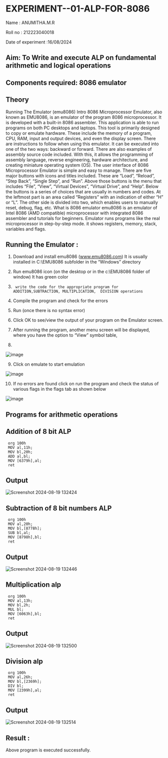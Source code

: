 # EXPERIMENT--01-ALP-FOR-8086
Name : ANUMITHA.M.R

Roll no : 212223040018

Date of experiment :16/08/2024





## Aim: To Write and execute ALP on fundamental arithmetic and logical operations
## Components required: 8086  emulator 
## Theory 
Running The Emulator (emu8086) Intro 8086 Microprocessor Emulator, also known as EMU8086, is an emulator of the program 8086 microprocessor. It is developed with a built-in 8086 assembler. This application is able to run programs on both PC desktops and laptops. This tool is primarily designed to copy or emulate hardware. These include the memory of a program, CPU, RAM, input and output devices, and even the display screen. There are instructions to follow when using this emulator. It can be executed into one of the two ways: backward or forward. There are also examples of assembly source code included. With this, it allows the programming of assembly language, reverse engineering, hardware architecture, and creating miniature operating system (OS). The user interface of 8086 Microprocessor Emulator is simple and easy to manage. There are five major buttons with icons and titles included. These are “Load”, “Reload”, “Step Back”, “Single Step”, and “Run”. Above those buttons is the menu that includes “File”, “View”, “Virtual Devices”, “Virtual Drive”, and “Help”. Below the buttons is a series of choices that are usually in numbers and codes. At the leftmost part is an area called “Registers” with an indication of either “H” or “L”. The other side is divided into two, which enables users to manually reset, debug, flag, etc. What is 8086 emulator emu8086 is an emulator of Intel 8086 (AMD compatible) microprocessor with integrated 8086 assembler and tutorials for beginners. Emulator runs programs like the real microprocessor in step-by-step mode. it shows registers, memory, stack, variables and flags.


 ## Running the Emulator :
1.	Download and install emu8086 (www.emu8086.com) It is usually installed in C:\EMU8086 subfolder in the “Windows” directory
2.	  Run  emu8086 icon (on the desktop or in the c:\EMU8086 folder of window) It has green color 
 
 
3.		write the code for the appropriate program for ADDITION,SUBTRACTION, MULTIPLICATION,  DIVISION operations 

4.	 Compile the program and check for the errors 
5.	Run (once there is no syntax error) 

6.	Click OK to see/view the output of your program on the Emulator screen. 


7.	After running the program, another menu screen will be displayed, where you have the option to “View” symbol table,
8.	 


![image](https://user-images.githubusercontent.com/36288975/189273263-d65baae9-4b8f-4723-afb3-c0ffa4052b04.png)











9.	Click on emulate to start emulation 








![image](https://user-images.githubusercontent.com/36288975/189273273-9bb36ec1-e2e8-4892-8d35-37707332bfdc.png)








10.	If no errors are found click on run the program and check the status of various flags in the flags tab as shown below 






![image](https://user-images.githubusercontent.com/36288975/189273277-113a2a33-4a40-4ff8-95a5-ecd3a1f504fe.png)







## Programs for arithmetic  operations

## Addition  of 8 bit ALP 
```
 org 100h
 MOV al,11h;
 MOV bl,20h;
 ADD al,bl;
 MOV [6379h],al;
 ret
 ```


## Output  

![Screenshot 2024-08-19 132424](https://github.com/user-attachments/assets/8ff95ca6-7bb9-4ab4-961e-d5ffba458471)

 
## Subtraction   of 8 bit numbers  ALP 
```
 org 100h
 MOV al,20h;
 MOV bl,[8778h];
 SUB bl,al;
 MOV [8798h],bl;
 ret
 ```
## Output

![Screenshot 2024-08-19 132446](https://github.com/user-attachments/assets/4428bed5-9aac-4b60-b363-237bf7daef2b)


## Multiplication alp 
```
 org 100h
 MOV al,13h;
 MOV bl,2h;
 MUL bl;
 MOV [6063h],bl;
 ret
 ```
 ## Output  

![Screenshot 2024-08-19 132500](https://github.com/user-attachments/assets/b139cf56-f666-474e-8287-9ac3571e9167)


## Division alp 
```
 org 100h
 MOV al,26h;
 MOV bl,[2369h];
 DIV bl;
 MOV [2399h],al;
 ret
 ```
## Output  

![Screenshot 2024-08-19 132514](https://github.com/user-attachments/assets/d5723e5b-6cae-4fb1-81c3-f344f167a4e9)


## Result :
  Above program is executed successfully.
 








